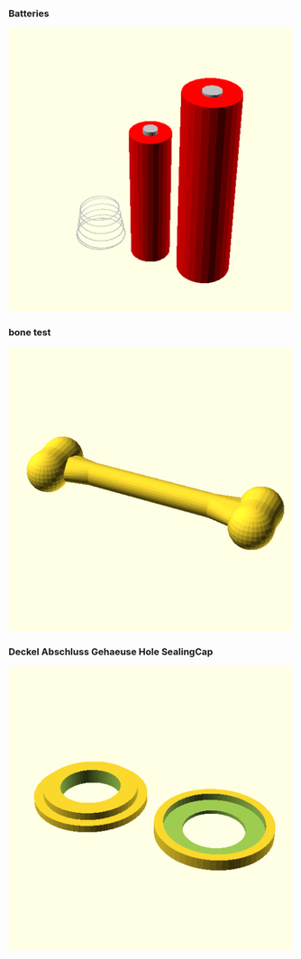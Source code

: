 ### Batteries
![Batteries](stl/Batteries.png)

### bone test
![bone test](stl/bone-test.png)

### Deckel Abschluss Gehaeuse Hole SealingCap
![Deckel Abschluss Gehaeuse Hole SealingCap](stl/Deckel-Abschluss-Gehaeuse-Hole-SealingCap.png)

